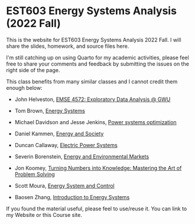 # EST603 Energy Systems Analysis (2022 Fall)

This is the website for EST603 Energy Systems Analysis 2022 Fall. I will share the slides, homework, and source files here. 

I'm still catching up on using Quarto for my academic activities, please feel free to share your comments and feedback by submitting the issues on the right side of the page.

This class benefits from many similar classes and I cannot credit them enough below:

- John Helveston, [EMSE 4572: Exploratory Data Analysis @ GWU](https://github.com/emse-eda-gwu/2022-Fall)  

- Tom Brown, [Energy Systems](https://nworbmot.org/teaching.html)  

- Michael Davidson and Jesse Jenkins, [Power systems optimization](https://github.com/east-winds/power-systems-optimization)

- Daniel Kammen, [Energy and Society](http://kammen.berkeley.edu/)  

- Duncan Callaway, [Electric Power Systems](https://erg.berkeley.edu/people/callaway-duncan/)

- Severin Borenstein, [Energy and Environmental Markets](http://courses.haas.berkeley.edu/descriptions/Descriptions/EWMBA212-1_Spring14.htm)   

- Jon Koomey, [Turning Numbers into Knowledge: Mastering the Art of Problem Solving](https://www.koomey.com/books.html)  

- Scott Moura, [Energy System and Control](https://ecal.berkeley.edu/ce295.html) 

- Baosen Zhang, [Introduction to Energy Systems](https://zhangbaosen.github.io/teaching/EE351)   

If you found the material useful, please feel to use/reuse it. You can link to my Website or this Course site.
